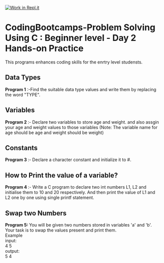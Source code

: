 [![Work in Repl.it](https://classroom.github.com/assets/work-in-replit-14baed9a392b3a25080506f3b7b6d57f295ec2978f6f33ec97e36a161684cbe9.svg)](https://classroom.github.com/online_ide?assignment_repo_id=4137001&assignment_repo_type=AssignmentRepo)
# CodingBootcamps-Problem Solving Using C : Beginner level - Day 2 Hands-on Practice 
This programs enhances coding skills for the enrtry level studensts.

<h2> Data Types </h2>
<b>Program 1</b> :-Find the suitable data type values and write them by replacing
the word &quot;TYPE&quot;.

<h2> Variables </h2>
<b> Program 2 </b> :- Declare two variables to store age and weight. and also assgin your age and weight values to those variables
(Note: The variable name for age should be age and weight should be
weight)

<h2> Constants </h2>
<b> Program 3 </b> :- Declare a character constant and initialize it to #.

<h2> How to Print the value of a variable? </h2>
<b> Program 4 </b> :- Write a C program to declare two int numbers L1, L2 and initialise them to
10 and 20 respectively. And then print the value of L1 and L2 one by one
using single printf statement.

<h2> Swap two Numbers </h2>
<p><b> Program 5:  </b>You will be given two numbers stored in variables 'a' and 'b'. Your task is to swap the values present and print them.<br>
Example<br>
input:<br>
 4 5<br>
output: <br>
 5 4<br>


